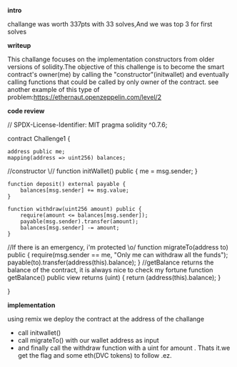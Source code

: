 **intro**

challange was worth 337pts with 33 solves,And we was top 3 for first solves


**writeup**

This challange focuses on the implementation constructors from older versions of solidity.The objective of this challenge is to become the smart contract's owner(me) by calling the "constructor"(initwallet) and eventually calling functions that could be called by only owner of the contract.
see another example of this type of problem:https://ethernaut.openzeppelin.com/level/2

**code review**

// SPDX-License-Identifier: MIT
pragma solidity ^0.7.6;



contract Challenge1 {

    address public me;
    mapping(address => uint256) balances;

//constructor \\//
    function initWallet() public {
        me = msg.sender;
    }

    function deposit() external payable {
        balances[msg.sender] += msg.value;
    }

    function withdraw(uint256 amount) public {
        require(amount <= balances[msg.sender]);
        payable(msg.sender).transfer(amount);
        balances[msg.sender] -= amount;
    }
//If there is an emergency, i'm protected \o/
    function migrateTo(address to) public {
        require(msg.sender == me, "Only me can withdraw all the funds");
        payable(to).transfer(address(this).balance);
    }
//getBalance returns the balance of the contract, it is always nice to check my fortune
    function getBalance() public view returns (uint)
    {
        return (address(this).balance);
    }

}

**implementation**

using remix we deploy the contract at the address of the challange
* call initwallet()
* call migrateTo() with our wallet address as input
* and finally call the withdraw function with a uint for amount . Thats it.we get the flag and some eth(DVC tokens) to follow .ez.
